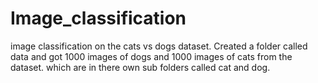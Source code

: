 # Image_classification
image classification on the cats vs dogs dataset. Created a folder called data
and got 1000 images of dogs and 1000 images of cats from the dataset. 
which are in there own sub folders called cat and dog.